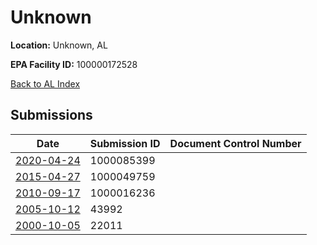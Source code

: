 # Unknown

**Location:** Unknown, AL

**EPA Facility ID:** 100000172528

[Back to AL Index](../../index.md)

## Submissions

| Date | Submission ID | Document Control Number |
|------|--------------|-------------------------|
| [2020-04-24](submissions/1000085399.md) | 1000085399 |  |
| [2015-04-27](submissions/1000049759.md) | 1000049759 |  |
| [2010-09-17](submissions/1000016236.md) | 1000016236 |  |
| [2005-10-12](submissions/43992.md) | 43992 |  |
| [2000-10-05](submissions/22011.md) | 22011 |  |
